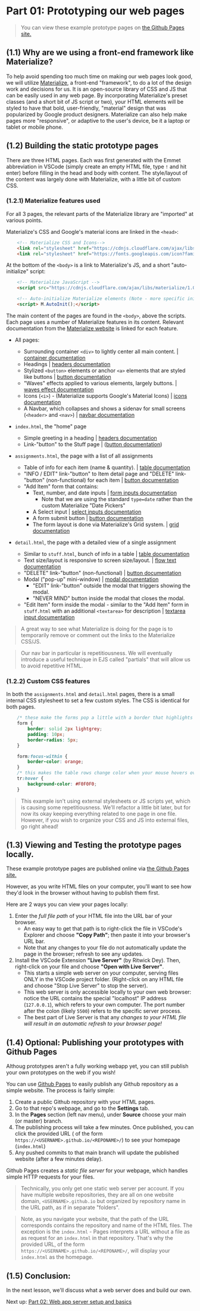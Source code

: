 # Part 01: Prototyping our web pages 

> You can view these example prototype pages on [the Github Pages site.](https://atcs-wang.github.io/inventory-webapp-01-static-prototypes/)

## (1.1) Why are we using a front-end framework like Materialize?

To help avoid spending too much time on making our web pages look good, we will utilize [Materialize](https://materializecss.com/), a front-end "framework", to do a lot of the design work and decisions for us. It is an open-source library of CSS and JS that can be easily used in any web page. By incorporating Materialize's preset classes (and a short bit of JS script or two), your HTML elements will be styled to have that bold, user-friendly, "material" design that was popularized by Google product designers. Materialize can also help make pages more "responsive", or adaptive to the user's device, be it a laptop or tablet or mobile phone.

## (1.2) Building the static prototype pages

There are three HTML pages. Each was first generated with the Emmet abbreviation in VSCode (simply create an empty HTML file, type `!` and hit enter) before filling in the head and body with content. The style/layout of the content was largely done with Materialize, with a little bit of custom CSS.

### (1.2.1) Materialize features used

For all 3 pages, the relevant parts of the Materialize library are "imported" at various points. 

Materialize's CSS and Google's material icons are linked in the `<head>`:

```html
    <!-- Materialize CSS and Icons-->
    <link rel="stylesheet" href="https://cdnjs.cloudflare.com/ajax/libs/materialize/1.0.0/css/materialize.min.css">
    <link rel="stylesheet" href="https://fonts.googleapis.com/icon?family=Material+Icons">
```

At the bottom of the `<body>` is a link to Materialize's JS, and a short "auto-initialize" script:

```html
    <!-- Materialize JavaScript -->
    <script src="https://cdnjs.cloudflare.com/ajax/libs/materialize/1.0.0/js/materialize.min.js"></script>

    <!-- Auto-initialize Materialize elements (Note - more specific initialization may be required for certain elements)-->
    <script> M.AutoInit();</script>
```

The main content of the pages are found in the `<body>`, above the scripts. Each page uses a number of Materialize features in its content. Relevant documentation from the [Materialize website](https://materializecss.com/) is linked for each feature.

- All pages:
    - Surrounding container `<div>` to lightly center all main content. | [container documentation](https://materializecss.com/grid.html#grid-container)
    - Headings | [headers documentation](https://materializecss.com/typography.html#headers)
    - Stylized `<button>` elements or anchor `<a>` elements that are styled like buttons | [button documentation](https://materializecss.com/buttons.html)
    - "Waves" effects applied to various elements, largely buttons. | [waves effect documentation](https://materializecss.com/waves.html)
    - Icons (`<i>`) - (Materialize supports Google's Material Icons) | [icons documentation](https://materializecss.com/icons.html)
    - A Navbar, which collapses and shows a sidenav for small screens (`<header>` and `<nav>`) | [navbar documentation](https://materializecss.com/navbar.html)

- `index.html`, the "home" page
    - Simple greeting in a heading | [headers documentation](https://materializecss.com/typography.html#headers)
    - Link-"button" to the Stuff page | ([button documentation](https://materializecss.com/buttons.html))

- `assignments.html`, the page with a list of all assignments 
    - Table of info for each item (name & quantity). | [table documentation](https://materializecss.com/table.html)
    - "INFO / EDIT" link-"button" to Item detail page and "DELETE" link-"button" (non-functional) for each item | [button documentation](https://materializecss.com/buttons.html)
    - "Add Item" form that contains:
        - Text, number, and date inputs  | [form inputs documentation](https://materializecss.com/text-inputs.html )
            - Note that we are using the standard `type=date` rather than the custom Materialize "Date Pickers"
        - A Select input | [select inputs documentation](https://materializecss.com/select.html )
        - A form submit button | [button documentation](https://materializecss.com/buttons.html#submit)
        - The form layout is done via Materialize's Grid system. | [grid documentation](https://materializecss.com/grid.html#grid-intro)

- `detail.html`, the page with a detailed view of a single assignment
    - Similar to `stuff.html`, bunch of info in a table  | [table documentation](https://materializecss.com/table.html)
    - Text size/layout is responsive to screen size/layout. | [flow text documentation](https://materializecss.com/typography.html#flow)
    - "DELETE" link-"button" (non-functional) | [button documentation](https://materializecss.com/buttons.html)
    - Modal ("pop-up" mini-window) | [modal documentation](https://materializecss.com/modals.html)
        - "EDIT" link-"button" outside the modal that triggers showing the modal.
        - "NEVER MIND" button inside the modal that closes the modal. 
    - "Edit Item" form inside the modal - similar to the "Add Item" form in `stuff.html` with an additional `<textarea>` for description | [textarea input documentation](https://materializecss.com/text-inputs.html#textarea )

> A great way to see what Materialize is doing for the page is to temporarily remove or comment out the links to the Materialize CSS/JS.

> Our nav bar in particular is repetitiousness. We will eventually introduce a useful technique in EJS called "partials" that will allow us to avoid repetitive HTML.

### (1.2.2) Custom CSS features

In both the `assignments.html` and `detail.html` pages, there is a small internal CSS stylesheet to set a few custom styles. The CSS is identical for both pages.

```css
    /* these make the forms pop a little with a border that highlights when interacting with form inputs */
    form {
        border: solid 2px lightgrey;
        padding: 10px;
        border-radius: 5px;
    }

    form:focus-within {
        border-color: orange;
    }
    /* this makes the table rows change color when your mouse hovers over them */
    tr:hover {
        background-color: #F0F0F0;
    }
```
> This example isn't using external stylesheets or JS scripts yet, which is causing some repetitiousness. We'll refactor a little bit later, but for now its okay keeping everything related to one page in one file. However, if you wish to organize your CSS and JS into external files, go right ahead!

## (1.3) Viewing and Testing the prototype pages locally.

These example prototype pages are published online via [the Github Pages site.](https://atcs-wang.github.io/inventory-webapp-01-static-prototypes/)

However, as you write HTML files on your computer, you'll want to see how they'd look in the browser without having to publish them first. 

Here are 2 ways you can view your pages locally:
1) Enter the *full file path* of your HTML file into the URL bar of your browser. 
    - An easy way to get that path is to right-click the file in VSCode's Explorer and choose **"Copy Path"**; then paste it into your browser's URL bar. 
    - Note that any changes to your file do not automatically update the page in the browser; refresh to see any updates. 
3) Install the VSCode Extension **"Live Server"**  (by Ritwick Dey). Then, right-click on your file and choose **"Open with Live Server"**.
    - This starts a simple web server on your computer, serving files ONLY in the VSCode project folder. (Right-click on any HTML file and choose "Stop Live Server" to stop the server).
    - This web server is only accessible locally to your own web browser: notice the URL contains the special "localhost" IP address (`127.0.0.1`), which refers to your own computer. The port number after the colon (likely `5500`) refers to the specific server process.
    - The best part of Live Server is that any *changes to your HTML file will result in an automatic refresh to your browser page!*

## (1.4) Optional: Publishing your prototypes with Github Pages

Althoug prototypes aren't a fully working webapp yet, you can still publish your own prototypes on the web if you wish!

You can use [Github Pages](https://pages.github.com/) to easily publish any Github repository as a simple website.  The process is fairly simple:
1) Create a public Github repository with your HTML pages.
2) Go to that repo's webpage, and go to the **Settings** tab. 
3) In the **Pages** section (left nav menu), under **Source** choose your main (or master) branch. 
4) The publishing process will take a few minutes. Once published, you can click the provided URL ( of the form `https://<USERNAME>.github.io/<REPONAME>/`) to see your homepage (`index.html`)
6) Any pushed commits to that main branch will update the published website (after a few minutes delay).

Github Pages creates a *static file server* for your webpage, which handles simple HTTP requests for your files. 

> Technically, you only get one static web server per account. If you have multiple website repositories, they are all on one website domain, `<USERNAME>.github.io` but organized by repository name in the URL path, as if in separate "folders".

> Note, as you navigate your website, that the path of the URL corresponds contains the repository and name of the HTML files. The exception is the `index.html` - Pages interprets a URL without a file as as request for an `index.html` in that repository. That's why the provided URL, of the form `https://<USERNAME>.github.io/<REPONAME>/`, will display your `index.html` as the homepage. 

## (1.5) Conclusion:

In the next lesson, we'll discuss what a web server does and build our own.

Next up: [Part 02: Web app server setup and basics](https://github.com/atcs-wang/inventory-webapp-02-app-server-basics)

